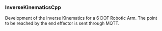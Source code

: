### InverseKinematicsCpp

Development of the Inverse Kinematics for a 6 DOF Robotic Arm.
The point to be reached by the end effector is sent through MQTT.

